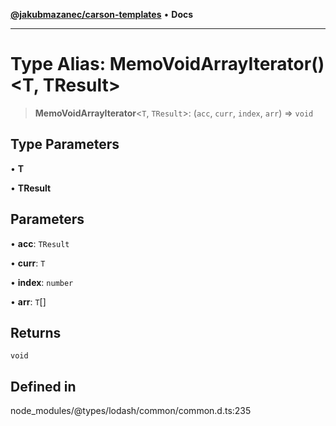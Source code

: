 [**@jakubmazanec/carson-templates**](../../../README.md) • **Docs**

---

# Type Alias: MemoVoidArrayIterator()\<T, TResult\>

> **MemoVoidArrayIterator**\<`T`, `TResult`\>: (`acc`, `curr`, `index`, `arr`) => `void`

## Type Parameters

• **T**

• **TResult**

## Parameters

• **acc**: `TResult`

• **curr**: `T`

• **index**: `number`

• **arr**: `T`[]

## Returns

`void`

## Defined in

node_modules/@types/lodash/common/common.d.ts:235
